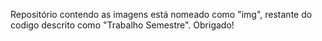 Repositório contendo as imagens está nomeado como "img", restante do codigo descrito como "Trabalho Semestre".  Obrigado!
